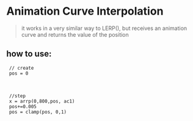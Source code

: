 # Animation Curve Interpolation

>  it works in a very similar way to LERP(), but receives an animation curve and returns the value of the position

## how to use:
     // create
     pos = 0

<br>

     //step
     x = arrp(0,800,pos, ac1)
     pos+=0.005
     pos = clamp(pos, 0,1)